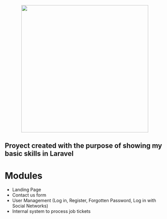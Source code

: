 <p align="center"><a href="https://laravel.com" target="_blank"><img src="https://raw.githubusercontent.com/laravel/art/master/logo-lockup/5%20SVG/2%20CMYK/1%20Full%20Color/laravel-logolockup-cmyk-red.svg" width="400"></a></p>

## Proyect created with the purpose of showing my basic skills in Laravel

# Modules

- Landing Page
- Contact us form
- User Management (Log in, Register, Forgotten Password, Log in with Social Networks)
- Internal system to process job tickets